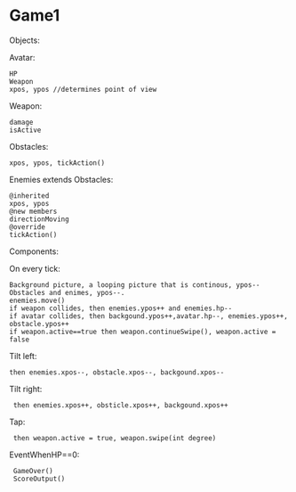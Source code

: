 Game1
===========
Objects:
 
  Avatar:
  
    HP
    Weapon
    xpos, ypos //determines point of view
  
  Weapon:
  
    damage
    isActive
    
  Obstacles:
  
    xpos, ypos, tickAction()
    
  Enemies extends Obstacles:
  
    @inherited
    xpos, ypos
    @new members
    directionMoving
    @override
    tickAction()
    
Components:

  On every tick:
  
    Background picture, a looping picture that is continous, ypos--
    Obstacles and enimes, ypos--.  
    enemies.move()
    if weapon collides, then enemies.ypos++ and enemies.hp--
    if avatar collides, then backgound.ypos++,avatar.hp--, enemies.ypos++, obstacle.ypos++
    if weapon.active==true then weapon.continueSwipe(), weapon.active = false
  
  Tilt left:
  
    then enemies.xpos--, obstacle.xpos--, backgound.xpos--
   
  Tilt right:
  
     then enemies.xpos++, obsticle.xpos++, backgound.xpos++
   
  Tap:
  
     then weapon.active = true, weapon.swipe(int degree)
  
  EventWhenHP==0:
  
     GameOver()
     ScoreOutput()
